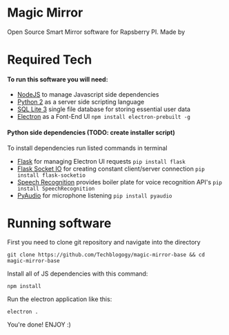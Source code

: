 # Magic Mirror
Open Source Smart Mirror software for Rapsberry PI. Made by

# Required Tech
#### To run this software you will need:
* [NodeJS](https://nodejs.org/en/) to manage Javascript side dependencies
* [Python 2](https://www.python.org/downloads/) as a server side scripting language
* [SQL Lite 3](https://www.sqlite.org/index.html) single file database for storing essential user data
* [Electron](http://electron.atom.io) as a Font-End UI `npm install electron-prebuilt -g`

#### Python side dependencies (TODO: create installer script)
To install dependencies run listed commands in terminal
* [Flask](http://flask.pocoo.org) for managing Electron UI requests `pip install flask`
* [Flask Socket IO](https://flask-socketio.readthedocs.io/en/latest/) for creating constant client/server connection `pip install flask-socketio`
* [Speech Recognition](https://github.com/Uberi/speech_recognition) provides boiler plate for voice recognition API's `pip install SpeechRecognition`
* [PyAudio](http://people.csail.mit.edu/hubert/pyaudio/#downloads) for microphone listening `pip install pyaudio`

# Running software
First you need to clone git repository and navigate into the directory
```
git clone https://github.com/Techblogogy/magic-mirror-base && cd magic-mirror-base
```

Install all of JS dependencies with this command:
```
npm install
```

Run the electron application like this:
```
electron .
```

You're done! ENJOY :)
